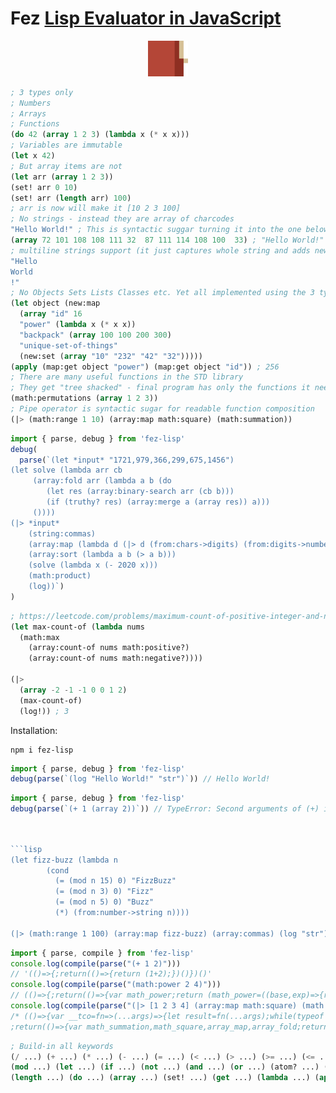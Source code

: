 # Fez [Lisp Evaluator in JavaScript](https://medium.com/@antony.k.tonev/lisp-evaluator-in-javascript-b7ee0d817a58)

<p align="center">
<img width="64" src="./logo.svg"/>
</p>

```lisp
; 3 types only
; Numbers
; Arrays
; Functions
(do 42 (array 1 2 3) (lambda x (* x x)))
; Variables are immutable
(let x 42)
; But array items are not
(let arr (array 1 2 3))
(set! arr 0 10)
(set! arr (length arr) 100)
; arr is now will make it [10 2 3 100]
; No strings - instead they are array of charcodes
"Hello World!" ; This is syntactic suggar turning it into the one below
(array 72 101 108 108 111 32  87 111 114 108 100  33) ; "Hello World!"
; multiline strings support (it just captures whole string and adds new lines within the arrays)
"Hello
World
!"
; No Objects Sets Lists Classes etc. Yet all implemented using the 3 types above
(let object (new:map
  (array "id" 16
  "power" (lambda x (* x x))
  "backpack" (array 100 100 200 300)
  "unique-set-of-things"
  (new:set (array "10" "232" "42" "32")))))
(apply (map:get object "power") (map:get object "id")) ; 256
; There are many useful functions in the STD library
; They get "tree shacked" - final program has only the functions it needs
(math:permutations (array 1 2 3))
; Pipe operator is syntactic sugar for readable function composition
(|> (math:range 1 10) (array:map math:square) (math:summation))
```

```js
import { parse, debug } from 'fez-lisp'
debug(
  parse(`(let *input* "1721,979,366,299,675,1456")
(let solve (lambda arr cb
     (array:fold arr (lambda a b (do
        (let res (array:binary-search arr (cb b)))
        (if (truthy? res) (array:merge a (array res)) a)))
     ())))
(|> *input*
    (string:commas)
    (array:map (lambda d (|> d (from:chars->digits) (from:digits->number))))
    (array:sort (lambda a b (> a b)))
    (solve (lambda x (- 2020 x)))
    (math:product)
    (log))`)
)
```

```lisp
; https://leetcode.com/problems/maximum-count-of-positive-integer-and-negative-integer/description/
(let max-count-of (lambda nums
  (math:max
    (array:count-of nums math:positive?)
    (array:count-of nums math:negative?))))

(|>
  (array -2 -1 -1 0 0 1 2)
  (max-count-of)
  (log!)) ; 3
```

Installation:

```
npm i fez-lisp
```

```js
import { parse, debug } from 'fez-lisp'
debug(parse(`(log "Hello World!" "str")`)) // Hello World!
```

```js
import { parse, debug } from 'fez-lisp'
debug(parse(`(+ 1 (array 2))`)) // TypeError: Second arguments of (+) is not a (number) at: (+ 1 (array 2) scope: (apply)
```

````js


```lisp
(let fizz-buzz (lambda n
        (cond
          (= (mod n 15) 0) "FizzBuzz"
          (= (mod n 3) 0) "Fizz"
          (= (mod n 5) 0) "Buzz"
          (*) (from:number->string n))))

(|> (math:range 1 100) (array:map fizz-buzz) (array:commas) (log "str"))
````

```js
import { parse, compile } from 'fez-lisp'
console.log(compile(parse("(+ 1 2)")))
// '(()=>{;return(()=>{return (1+2);})()})()'
console.log(compile(parse("(math:power 2 4)")))
// (()=>{;return(()=>{var math_power;return (math_power=((base,exp)=>{return (+(exp<0)?(+(base===0)?[]:(1/(base*math_power(base,((exp*-1)-1))))):(+(exp===0)?1:(+(exp===1)?base:(1?(base*math_power(base,(exp-1))):0))));}),math_power(2,4));})()})()
console.log(compile(parse("(|> [1 2 3 4] (array:map math:square) (math:summation))")))
/* (()=>{var __tco=fn=>(...args)=>{let result=fn(...args);while(typeof result==='function')result=result();return result},length=(arr)=>arr.length,set_effect=function(array,index,value){if(arguments.length===1){array.pop()}else{array[index] = value};return array},get=(arr,i)=>arr[i];
;return(()=>{var math_summation,math_square,array_map,array_fold;return (math_summation=((xs)=>{return array_fold(xs,((a,b)=>{return (a+b);}),0);}),math_square=((x)=>{return (x*x);}),array_map=((xs,callback)=>{var recursive_array_map,recursive_9271675;return ((recursive_array_map=(__tco(recursive_9271675=(i,out)=>{return (+(length(xs)>i)?()=>recursive_9271675((i+1),set_effect(out,length(out),callback(get(xs, i)))):out);}, recursive_9271675))),recursive_array_map(0,[]));}),array_fold=((xs,callback,initial)=>{var recursive_array_fold,recursive_927729;return ((recursive_array_fold=(__tco(recursive_927729=(i,out)=>{return (+(length(xs)>i)?()=>recursive_927729((i+1),callback(out,get(xs, i))):out);}, recursive_927729))),recursive_array_fold(0,initial));}),math_summation(array_map([1,2,3,4],math_square)));})()})() * /
```

```lisp
; Build-in all keywords
(/ ...) (+ ...) (* ...) (- ...) (= ...) (< ...) (> ...) (>= ...) (<= ...) (& ...) (~ ...) (| ...) (^ ...) (<< ...) (>> ...) (>>> ...)
(mod ...) (let ...) (if ...) (not ...) (and ...) (or ...) (atom? ...) (lambda? ...)
(length ...) (do ...) (array ...) (set! ...) (get ...) (lambda ...) (apply ...) (throw ...)
```
